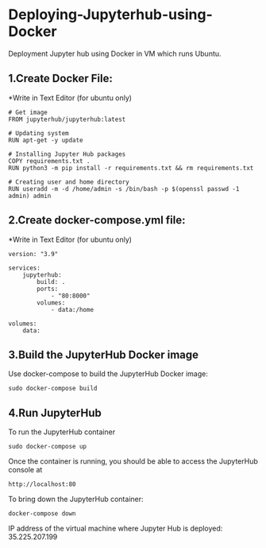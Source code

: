 # Deploying-Jupyterhub-using-Docker
Deployment Jupyter hub using Docker in VM which runs Ubuntu.
## 1.Create Docker File:
*Write in Text Editor (for ubuntu only)
```
# Get image
FROM jupyterhub/jupyterhub:latest

# Updating system
RUN apt-get -y update

# Installing Jupyter Hub packages
COPY requirements.txt .
RUN python3 -m pip install -r requirements.txt && rm requirements.txt

# Creating user and home directory
RUN useradd -m -d /home/admin -s /bin/bash -p $(openssl passwd -1 admin) admin
```

## 2.Create docker-compose.yml file:
*Write in Text Editor (for ubuntu only)
```
version: "3.9"

services:
    jupyterhub:
        build: .
        ports:
            - "80:8000"
        volumes:
            - data:/home

volumes:
    data:
```
## 3.Build the JupyterHub Docker image
Use docker-compose to build the JupyterHub Docker image:
```
sudo docker-compose build
```
## 4.Run JupyterHub
To run the JupyterHub container
```
sudo docker-compose up 
```
Once the container is running, you should be able to access the JupyterHub console at
```
http://localhost:80
```
To bring down the JupyterHub container:
```
docker-compose down
```
IP address of the virtual machine where Jupyter Hub is deployed:
35.225.207.199
